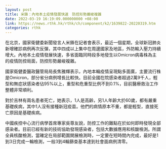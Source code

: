 ```yaml
---
layout: post
title: 米鋒：內地本土疫情發展快速　防控形勢嚴峻複雜
date: 2022-03-19 16:19:09.000000000 +08:00
link: https://news.rthk.hk/rthk/ch/component/k2/1639822-20220319.htm
categories: rthk
---
```


在北京，國家衛健委新聞發言人米鋒在記者會表示，最近一個星期，全球新冠肺炎新增確診病例再次反彈，其中四成以上集中在周邊國家及地區，外防輸入壓力持續增大。內地本土疫情發展快速，多省面臨同時段多地發生以Omicron病毒株為主的疫情防控局面，防控形勢嚴峻複雜。

國家衛健委醫政醫管局局長焦雅輝表示，內地本輪疫情呈現點多面廣，主要流行株是Omicron，部分省分病例增長比較快。目前全國在院感染者超過2萬9千人，輕型和無症狀感染者佔95%以上，重型和危重型比例不到0.1%，目前醫療救治工作整體非常順利。

對於吉林有兩名患者死亡，她表示，1人是高齡，另1人年齡大於60歲，都有嚴重基礎疾病，其中1人沒有接種新冠疫苗。他們的病情原本不重，都是輕型，直接死亡原因是基礎疾病。

中國疾控中心流行病學首席專家吳尊友說，防控工作的難點在於如何即時發現全部感染者。目前已經有新的技術協助發現感染者，包括大數據應用和核酸檢測。所謂全員核酸檢測，當確定在局部範圍開展檢測時，一定要在短時間內完成，最好是1到3日完成一輪檢測，一般3到4輪篩查基本達到社會面病例清零。
